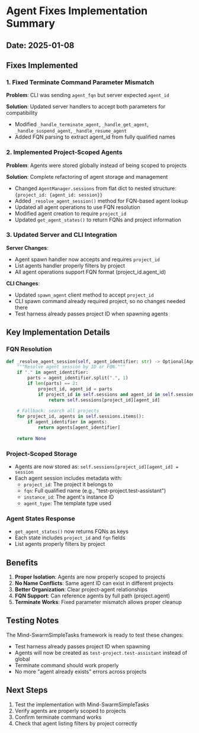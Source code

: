 # Agent Fixes Implementation Summary

## Date: 2025-01-08

## Fixes Implemented

### 1. Fixed Terminate Command Parameter Mismatch

**Problem**: CLI was sending `agent_fqn` but server expected `agent_id`

**Solution**: Updated server handlers to accept both parameters for compatibility
- Modified `_handle_terminate_agent`, `_handle_get_agent`, `_handle_suspend_agent`, `_handle_resume_agent`
- Added FQN parsing to extract agent_id from fully qualified names

### 2. Implemented Project-Scoped Agents

**Problem**: Agents were stored globally instead of being scoped to projects

**Solution**: Complete refactoring of agent storage and management
- Changed `AgentManager.sessions` from flat dict to nested structure: `{project_id: {agent_id: session}}`
- Added `_resolve_agent_session()` method for FQN-based agent lookup
- Updated all agent operations to use FQN resolution
- Modified agent creation to require `project_id`
- Updated `get_agent_states()` to return FQNs and project information

### 3. Updated Server and CLI Integration

**Server Changes**:
- Agent spawn handler now accepts and requires `project_id`
- List agents handler properly filters by project
- All agent operations support FQN format (project_id.agent_id)

**CLI Changes**:
- Updated `spawn_agent` client method to accept `project_id`
- CLI spawn command already required project, so no changes needed there
- Test harness already passes project ID when spawning agents

## Key Implementation Details

### FQN Resolution
```python
def _resolve_agent_session(self, agent_identifier: str) -> Optional[AgentSession]:
    """Resolve agent session by ID or FQN."""
    if "." in agent_identifier:
        parts = agent_identifier.split(".", 1)
        if len(parts) == 2:
            project_id, agent_id = parts
            if project_id in self.sessions and agent_id in self.sessions[project_id]:
                return self.sessions[project_id][agent_id]
    
    # Fallback: search all projects
    for project_id, agents in self.sessions.items():
        if agent_identifier in agents:
            return agents[agent_identifier]
    
    return None
```

### Project-Scoped Storage
- Agents are now stored as: `self.sessions[project_id][agent_id] = session`
- Each agent session includes metadata with:
  - `project_id`: The project it belongs to
  - `fqn`: Full qualified name (e.g., "test-project.test-assistant")
  - `instance_id`: The agent's instance ID
  - `agent_type`: The template type used

### Agent States Response
- `get_agent_states()` now returns FQNs as keys
- Each state includes `project_id` and `fqn` fields
- List agents properly filters by project

## Benefits

1. **Proper Isolation**: Agents are now properly scoped to projects
2. **No Name Conflicts**: Same agent ID can exist in different projects
3. **Better Organization**: Clear project-agent relationships
4. **FQN Support**: Can reference agents by full path (project.agent)
5. **Terminate Works**: Fixed parameter mismatch allows proper cleanup

## Testing Notes

The Mind-SwarmSimpleTasks framework is ready to test these changes:
- Test harness already passes project ID when spawning
- Agents will now be created as `test-project.test-assistant` instead of global
- Terminate command should work properly
- No more "agent already exists" errors across projects

## Next Steps

1. Test the implementation with Mind-SwarmSimpleTasks
2. Verify agents are properly scoped to projects
3. Confirm terminate command works
4. Check that agent listing filters by project correctly